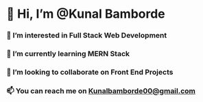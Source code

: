 # 👋 Hi, I’m @Kunal Bamborde
### 👀 I’m interested in Full Stack Web Development
### 🌱 I’m currently learning MERN Stack
### 💞️ I’m looking to collaborate on Front End Projects
### 📫 You can reach me on Kunalbamborde00@gmail.com

<!---
Kbamborde/Kbamborde is a ✨ special ✨ repository because its `README.md` (this file) appears on your GitHub profile.
You can click the Preview link to take a look at your changes.
--->
